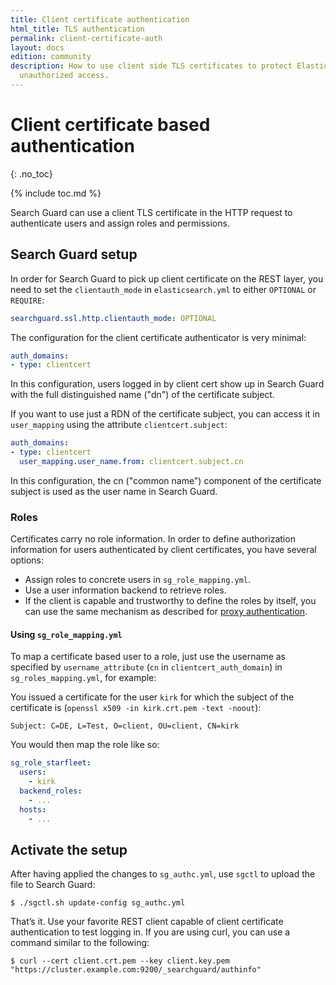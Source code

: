 ```yaml
---
title: Client certificate authentication
html_title: TLS authentication
permalink: client-certificate-auth
layout: docs
edition: community
description: How to use client side TLS certificates to protect Elasticsearch against
  unauthorized access.
---
```

<!---
Copyright 2022 floragunn GmbH
-->

# Client certificate based authentication
{: .no_toc}

{% include toc.md %}

Search Guard can use a client TLS certificate in the HTTP request to authenticate users and assign roles and permissions.

## Search Guard setup

In order for Search Guard to pick up client certificate on the REST layer, you need to set the `clientauth_mode` in `elasticsearch.yml` to either `OPTIONAL` or `REQUIRE`:

```yaml
searchguard.ssl.http.clientauth_mode: OPTIONAL
```

The configuration for the client certificate authenticator is very minimal:

```yaml
auth_domains:
- type: clientcert
```

In this configuration, users logged in by client cert show up in Search Guard with the full distinguished name ("dn") of the certificate subject. 

If you want to use just a RDN of the certificate subject, you can access it in `user_mapping` using the attribute `clientcert.subject`:

```yaml
auth_domains:
- type: clientcert
  user_mapping.user_name.from: clientcert.subject.cn
```


In this configuration, the cn ("common name") component of the certificate subject is used as the user name in Search Guard. 


### Roles

Certificates carry no role information. In order to define authorization information for users authenticated by client certificates, you have several options:

- Assign roles to concrete users in `sg_role_mapping.yml`.
- Use a user information backend to retrieve roles.
- If the client is capable and trustworthy to define the roles by itself, you can use the same mechanism as described for [proxy authentication](proxy-authentication).

#### Using `sg_role_mapping.yml`

To map a certificate based user to a role, just use the username as specified by `username_attribute` (`cn` in `clientcert_auth_domain`) in `sg_roles_mapping.yml`, for example:

You issued a certificate for the user `kirk` for which the subject of the certificate is (`openssl x509 -in kirk.crt.pem -text -noout`):

```
Subject: C=DE, L=Test, O=client, OU=client, CN=kirk
```

You would then map the role like so:

```yaml
sg_role_starfleet:
  users:
    - kirk
  backend_roles:
    - ...
  hosts:
    - ...
```


## Activate the setup

After having applied the changes to `sg_authc.yml`, use `sgctl` to upload the file to Search Guard:

```
$ ./sgctl.sh update-config sg_authc.yml
```

That’s it. Use your favorite REST client capable of client certificate authentication to test logging in. If you are using curl, you can use a command similar to the following:

```
$ curl --cert client.crt.pem --key client.key.pem "https://cluster.example.com:9200/_searchguard/authinfo"
```

